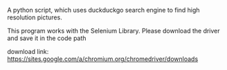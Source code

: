A python script, which uses duckduckgo search engine to find high resolution pictures.

This program works with the Selenium Library. Please download the driver and save it in the code path

download link:
https://sites.google.com/a/chromium.org/chromedriver/downloads